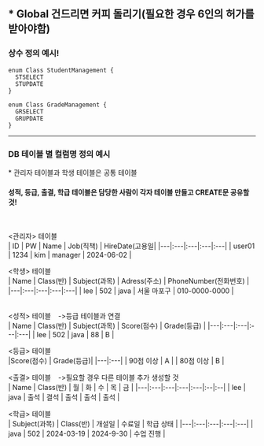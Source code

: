 ## \* Global 건드리면 커피 돌리기(필요한 경우 6인의 허가를 받아야함)

### 상수 정의 예시!
```
enum Class StudentManagement {
  STSELECT
  STUPDATE
}

enum Class GradeManagement {
  GRSELECT
  GRUPDATE
}
```
---

### DB 테이블 별 컬럼명 정의 예시  
\* 관리자 테이블과 학생 테이블은 공통 테이블
#### 성적, 등급, 출결, 학급 테이블은 담당한 사람이 각자 테이블 만들고 CREATE문 공유할 것!  
<br>

<관리자> 테이블  
| ID | PW | Name | Job(직책) | HireDate(고용일|
|---|:---|:---|:---|:---|
| user01 | 1234 | kim | manager | 2024-06-02 |
<br>

<학생> 테이블  
| Name | Class(반) | Subject(과목) |  Adress(주소) | PhoneNumber(전화번호) |
|---|:---|:---|:---|:---|
| lee | 502 | java | 서울 마포구 | 010-0000-0000 |  
<br>
  
<성적> 테이블 &ensp; ->등급 테이블과 연결  
| Name | Class(반) | Subject(과목) |  Score(점수) | Grade(등급) |
|---|:---|:---|:---|:---|
| lee | 502 | java | 88 | B |
<br>

<등급> 테이블  
|Score(점수) | Grade(등급)|
|---|:---|
| 90점 이상 | A |
| 80점 이상 | B |
<br>  

<출결> 테이블 &ensp; ->필요할 경우 다른 테이블 추가 생성할 것  
| Name | Class(반) | 월 |  화 | 수 | 목 | 금 |
|---|:---|:---|:---|:---|:--|:--|
| lee | java | 출석 | 결석 | 출석 | 출석 | 출석 |
<br>  

<학급> 테이블  
| Subject(과목) | Class(반) | 개설일 | 수료일 | 학급 상태 |
|---|:---|:---|:---|:---|
| java | 502 | 2024-03-19 | 2024-9-30 | 수업 진행 |
